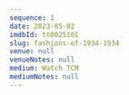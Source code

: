 ```yaml
---
sequence: 1
date: 2023-05-02
imdbId: tt0025101
slug: fashions-of-1934-1934
venue: null
venueNotes: null
medium: Watch TCM
mediumNotes: null
---
```


